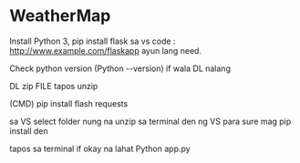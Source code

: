 # WeatherMap
Install Python 3,
pip install flask sa vs code : http://www.example.com/flaskapp
ayun lang need.


Check python version (Python --version)
if wala DL nalang 

DL zip FILE tapos unzip

(CMD) pip install flash requests

sa VS select folder nung na unzip
sa terminal den ng VS para sure mag pip install den

tapos sa terminal if okay na lahat Python app.py
